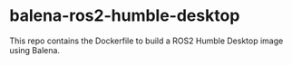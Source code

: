 # balena-ros2-humble-desktop
This repo contains the Dockerfile to build a ROS2 Humble Desktop image using Balena.
